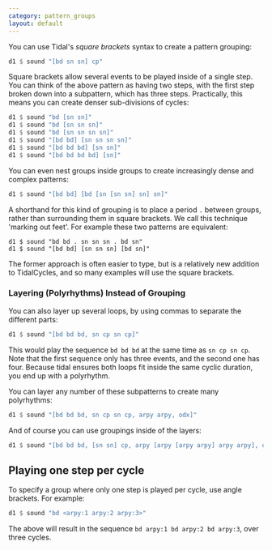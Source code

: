 ```yaml
---
category: pattern_groups
layout: default
---
```


You can use Tidal's _square brackets_ syntax to create a pattern grouping:

~~~haskell
d1 $ sound "[bd sn sn] cp"
~~~

Square brackets allow several events to be played inside of a single
step. You can think of the above pattern as having two steps, with the
first step broken down into a subpattern, which has three
steps. Practically, this means you can create denser sub-divisions of
cycles:

~~~haskell
d1 $ sound "bd [sn sn]"
d1 $ sound "bd [sn sn sn]"
d1 $ sound "bd [sn sn sn sn]"
d1 $ sound "[bd bd] [sn sn sn sn]"
d1 $ sound "[bd bd bd] [sn sn]"
d1 $ sound "[bd bd bd bd] [sn]"
~~~

You can even nest groups inside groups to create increasingly dense
and complex patterns:

~~~haskell
d1 $ sound "[bd bd] [bd [sn [sn sn] sn] sn]"
~~~

A shorthand for this kind of grouping is to place a period `.` between
groups, rather than surrounding them in square brackets. We call this
technique 'marking out feet'. For example these two patterns are equivalent:

```
d1 $ sound "bd bd . sn sn sn . bd sn"
d1 $ sound "[bd bd] [sn sn sn] [bd sn]"
```

The former approach is often easier to type, but is a relatively new
addition to TidalCycles, and so many examples will use the square brackets.

### Layering (Polyrhythms) Instead of Grouping

You can also layer up several loops, by using commas to separate the
different parts:

~~~haskell
d1 $ sound "[bd bd bd, sn cp sn cp]"
~~~

This would play the sequence `bd bd bd` at the same time as `sn cp sn
cp`.  Note that the first sequence only has three events, and the
second one has four.  Because tidal ensures both loops fit inside the
same cyclic duration, you end up with a polyrhythm.

You can layer any number of these subpatterns to create many
polyrhythms:

~~~haskell
d1 $ sound "[bd bd bd, sn cp sn cp, arpy arpy, odx]"
~~~

And of course you can use groupings inside of the layers:

~~~haskell
d1 $ sound "[bd bd bd, [sn sn] cp, arpy [arpy [arpy arpy] arpy arpy], odx]"
~~~

## Playing one step per cycle

To specify a group where only one step is played per cycle, use angle
brackets. For example:

~~~haskell
d1 $ sound "bd <arpy:1 arpy:2 arpy:3>"
~~~

The above will result in the sequence `bd arpy:1 bd arpy:2 bd arpy:3`,
over three cycles.
